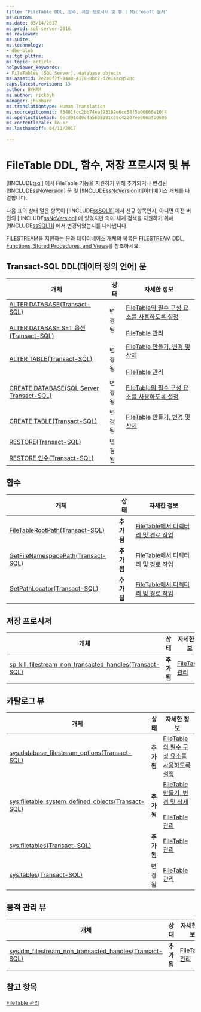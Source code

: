 ```yaml
---
title: "FileTable DDL, 함수, 저장 프로시저 및 뷰 | Microsoft 문서"
ms.custom: 
ms.date: 03/14/2017
ms.prod: sql-server-2016
ms.reviewer: 
ms.suite: 
ms.technology:
- dbe-blob
ms.tgt_pltfrm: 
ms.topic: article
helpviewer_keywords:
- FileTables [SQL Server], database objects
ms.assetid: 7e2e0f7f-94a8-4178-8bc7-d2e14ac8528c
caps.latest.revision: 13
author: BYHAM
ms.author: rickbyh
manager: jhubbard
ms.translationtype: Human Translation
ms.sourcegitcommit: f3481fcc2bb74eaf93182e6cc58f5a06666e10f4
ms.openlocfilehash: 0ecd91dd0c4a5b08381c68c42207ee906afb0606
ms.contentlocale: ko-kr
ms.lasthandoff: 04/11/2017

---
```

# <a name="filetable-ddl-functions-stored-procedures-and-views"></a>FileTable DDL, 함수, 저장 프로시저 및 뷰
  [!INCLUDE[tsql](../../includes/tsql-md.md)] 에서 FileTable 기능을 지원하기 위해 추가되거나 변경된 [!INCLUDE[ssNoVersion](../../includes/ssnoversion-md.md)] 문 및 [!INCLUDE[ssNoVersion](../../includes/ssnoversion-md.md)]데이터베이스 개체를 나열합니다.  
  
 다음 표의 상태 열은 항목이 [!INCLUDE[ssSQL11](../../includes/sssql11-md.md)]에서 신규 항목인지, 아니면 이전 버전의 [!INCLUDE[ssNoVersion](../../includes/ssnoversion-md.md)] 에 있었지만 의미 체계 검색을 지원하기 위해 [!INCLUDE[ssSQL11](../../includes/sssql11-md.md)] 에서 변경되었는지를 나타냅니다.  
  
 FILESTREAM을 지원하는 문과 데이터베이스 개체의 목록은 [FILESTREAM DDL, Functions, Stored Procedures, and Views](../../relational-databases/blob/filestream-ddl-functions-stored-procedures-and-views.md)를 참조하세요.  
  
##  <a name="ddl"></a> Transact-SQL DDL(데이터 정의 언어) 문  
  
|개체|상태|자세한 정보|  
|------------|------------|----------------------|  
|[ALTER DATABASE&#40;Transact-SQL&#41;](../../t-sql/statements/alter-database-transact-sql.md)<br /><br /> [ALTER DATABASE SET 옵션&#40;Transact-SQL&#41;](../../t-sql/statements/alter-database-transact-sql-set-options.md)|변경됨|[FileTable의 필수 구성 요소를 사용하도록 설정](../../relational-databases/blob/enable-the-prerequisites-for-filetable.md)<br /><br /> [FileTable 관리](../../relational-databases/blob/manage-filetables.md)|  
|[ALTER TABLE&#40;Transact-SQL&#41;](../../t-sql/statements/alter-table-transact-sql.md)|변경됨|[FileTable 만들기, 변경 및 삭제](../../relational-databases/blob/create-alter-and-drop-filetables.md)<br /><br /> [FileTable 관리](../../relational-databases/blob/manage-filetables.md)|  
|[CREATE DATABASE&#40;SQL Server Transact-SQL&#41;](../../t-sql/statements/create-database-sql-server-transact-sql.md)|변경됨|[FileTable의 필수 구성 요소를 사용하도록 설정](../../relational-databases/blob/enable-the-prerequisites-for-filetable.md)|  
|[CREATE TABLE&#40;Transact-SQL&#41;](../../t-sql/statements/create-table-transact-sql.md)|변경됨|[FileTable 만들기, 변경 및 삭제](../../relational-databases/blob/create-alter-and-drop-filetables.md)|  
|[RESTORE&#40;Transact-SQL&#41;](../../t-sql/statements/restore-statements-transact-sql.md)<br /><br /> [RESTORE 인수&#40;Transact-SQL&#41;](../../t-sql/statements/restore-statements-arguments-transact-sql.md)|변경됨||  
  
##  <a name="func"></a> 함수  
  
|개체|상태|자세한 정보|  
|------------|------------|----------------------|  
|[FileTableRootPath&#40;Transact-SQL&#41;](../../relational-databases/system-functions/filetablerootpath-transact-sql.md)|**추가됨**|[FileTable에서 디렉터리 및 경로 작업](../../relational-databases/blob/work-with-directories-and-paths-in-filetables.md)|  
|[GetFileNamespacePath&#40;Transact-SQL&#41;](../../relational-databases/system-functions/getfilenamespacepath-transact-sql.md)|**추가됨**|[FileTable에서 디렉터리 및 경로 작업](../../relational-databases/blob/work-with-directories-and-paths-in-filetables.md)|  
|[GetPathLocator&#40;Transact-SQL&#41;](../../relational-databases/system-functions/getpathlocator-transact-sql.md)|**추가됨**|[FileTable에서 디렉터리 및 경로 작업](../../relational-databases/blob/work-with-directories-and-paths-in-filetables.md)|  
  
##  <a name="sproc"></a> 저장 프로시저  
  
|개체|상태|자세한 정보|  
|------------|------------|----------------------|  
|[sp_kill_filestream_non_transacted_handles&#40;Transact-SQL&#41;](../../relational-databases/system-stored-procedures/filestream-and-filetable-sp-kill-filestream-non-transacted-handles.md)|**추가됨**|[FileTable 관리](../../relational-databases/blob/manage-filetables.md)|  
  
##  <a name="cv"></a> 카탈로그 뷰  
  
|개체|상태|자세한 정보|  
|------------|------------|----------------------|  
|[sys.database_filestream_options&#40;Transact-SQL&#41;](../../relational-databases/system-catalog-views/sys-database-filestream-options-transact-sql.md)|**추가됨**|[FileTable의 필수 구성 요소를 사용하도록 설정](../../relational-databases/blob/enable-the-prerequisites-for-filetable.md)|  
|[sys.filetable_system_defined_objects&#40;Transact-SQL&#41;](../../relational-databases/system-catalog-views/sys-filetable-system-defined-objects-transact-sql.md)|**추가됨**|[FileTable 만들기, 변경 및 삭제](../../relational-databases/blob/create-alter-and-drop-filetables.md)<br /><br /> [FileTable 관리](../../relational-databases/blob/manage-filetables.md)|  
|[sys.filetables&#40;Transact-SQL&#41;](../../relational-databases/system-catalog-views/sys-filetables-transact-sql.md)|**추가됨**|[FileTable 관리](../../relational-databases/blob/manage-filetables.md)|  
|[sys.tables&#40;Transact-SQL&#41;](../../relational-databases/system-catalog-views/sys-tables-transact-sql.md)|변경됨|[FileTable 관리](../../relational-databases/blob/manage-filetables.md)|  
  
##  <a name="dmv"></a> 동적 관리 뷰  
  
|개체|상태|자세한 정보|  
|------------|------------|----------------------|  
|[sys.dm_filestream_non_transacted_handles&#40;Transact-SQL&#41;](../../relational-databases/system-dynamic-management-views/sys-dm-filestream-non-transacted-handles-transact-sql.md)|**추가됨**|[FileTable 관리](../../relational-databases/blob/manage-filetables.md)|  
  
## <a name="see-also"></a>참고 항목  
 [FileTable 관리](../../relational-databases/blob/manage-filetables.md)  
  
  
